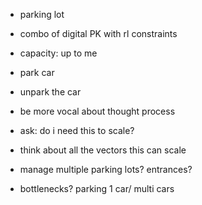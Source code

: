 - parking lot
- combo of digital PK with rl constraints

- capacity: up to me
- park car
- unpark the car

- be more vocal about thought process
- ask: do i need this to scale?
- think about all the vectors this can scale
- manage multiple parking lots? entrances? 
- bottlenecks? parking 1 car/ multi cars